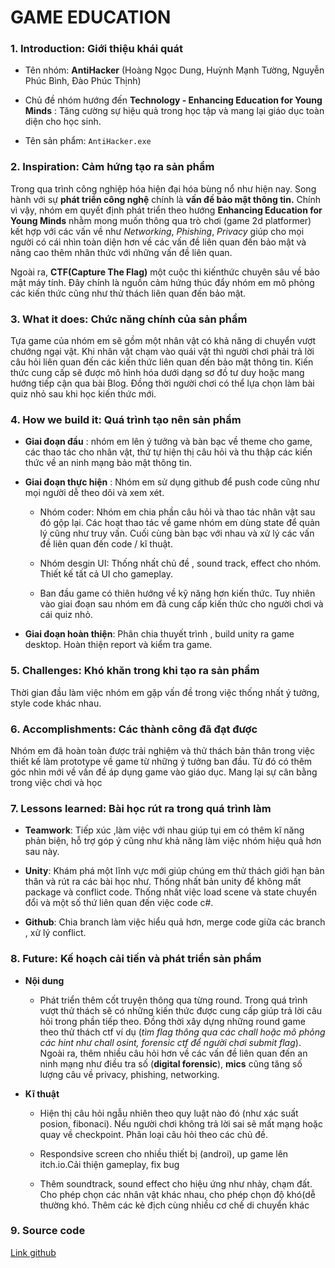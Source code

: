 # GAME EDUCATION

### **1. Introduction:** Giới thiệu khái quát

- Tên nhóm: **AntiHacker** (Hoàng Ngọc Dung, Huỳnh Mạnh Tường, Nguyễn Phúc Bình, Đào Phúc Thịnh)

- Chủ đề nhóm hướng đến **Technology - Enhancing Education for Young Minds** : Tăng cường sự hiệu quả trong học tập và mang lại giáo dục toàn diện cho học sinh.

- Tên sản phẩm: `AntiHacker.exe`

### **2. Inspiration:** Cảm hứng tạo ra sản phẩm

Trong qua trình công nghiệp hóa hiện đại hóa bùng nổ như hiện nay. Song hành với sự **phát triển công nghệ** chính là **vấn đề bảo mật thông tin.** Chính vì vậy, nhóm em quyết định phát triển theo hướng **Enhancing Education for Young Minds** nhằm mong muốn thông qua trò chơi (game 2d platformer) kết hợp với các vấn về như *Networking*, *Phishing*, *Privacy* giúp cho mọi người có cái nhìn toàn diện hơn về các vấn đề liên quan đến bảo mật và nâng cao thêm nhân thức với những vấn đề liên quan.

Ngoài ra, **CTF(Capture The Flag)** một cuộc thi kiến ​​thức chuyên sâu về bảo mật máy tính. Đây chính là nguồn cảm hứng thúc đẩy nhóm em mô phỏng các kiến thức cũng như thử thách liên quan đến bảo mật.

### **3. What it does:** Chức năng chính của sản phẩm

Tựa game của nhóm em sẽ gồm một nhân vật có khả năng di chuyển vượt chướng ngại vật. Khi nhân vật chạm vào quái vật thì người chơi phải trả lời câu hỏi liên quan đến các kiến thức liên quan đến bảo mật thông tin. Kiến thức cung cấp sẽ được mô hình hóa dưới dạng sơ đồ tư duy hoặc mang hướng tiếp cận qua bài Blog. Đồng thời người chơi có thể lựa chọn làm bài quiz nhỏ sau khi học kiến thức mới.

### **4. How we build it:** Quá trình tạo nên sản phẩm

- **Giai đoạn đầu** : nhóm em lên ý tưởng và bàn bạc về theme cho game, các thao tác cho nhân vật, thứ tự hiện thị câu hỏi và thu thập các kiến thức về an ninh mạng bảo mật thông tin.

- **Giai đoạn thực hiện** : Nhóm em sử dụng github để push code cũng như mọi người dễ theo dõi và xem xét. 

    - Nhóm coder: Nhóm em chia phần câu hỏi và thao tác nhân vật sau đó gộp lại. Các hoạt thao tác về game nhóm em dùng state để quản lý cũng như truy vấn. Cuối cùng bàn bạc với nhau và xử lý các vấn đề liên quan đến code / kĩ thuật.

    - Nhóm desgin UI: Thống nhất chủ đề , sound track, effect cho nhóm. Thiết kế tất cả UI cho gameplay.

    - Ban đầu game có thiên hướng về kỹ năng hơn kiến thức. Tuy nhiên vào giai đoạn sau nhóm em đã cung cấp kiến thức cho người chơi và cái quiz nhỏ.

- **Giai đoạn hoàn thiện**: Phân chia thuyết trình , build unity ra game desktop. Hoàn thiện report và kiểm tra game.

### **5. Challenges:** Khó khăn trong khi tạo ra sản phẩm

Thời gian đầu làm việc nhóm em gặp vấn đề trong việc thống nhất ý tưởng, style code khác nhau. 
### **6. Accomplishments:** Các thành công đã đạt được

Nhóm em đã hoàn toàn được trải nghiệm và thử thách bản thân trong việc thiết kế làm prototype về game từ những ý tưởng ban đầu. Từ đó có thêm góc nhìn mới về vấn đề áp dụng game vào giáo dục. Mang lại sự cân bằng trong việc chơi và học

### **7. Lessons learned:** Bài học rút ra trong quá trình làm

- **Teamwork**: Tiếp xúc ,làm việc với nhau giúp tụi em có thêm kĩ năng phản biện, hỗ trợ góp ý cũng như khả năng làm việc nhóm hiệu quả hơn sau này.

- **Unity**: Khám phá một lĩnh vực mới giúp chúng em thử thách giới hạn bản thân và rút ra các bài học như. Thống nhất bản unity để không mất package và conflict code. Thống nhất việc load scene và state chuyển đổi và một số thứ liên quan đến việc code c#.

- **Github**: Chia branch làm việc hiểu quả hơn, merge code giữa các branch , xử lý conflict. 

### **8. Future:** Kế hoạch cải tiến và phát triển sản phẩm

- **Nội dung**

    - Phát triển thêm cốt truyện thông qua từng round. Trong quá trình vượt thử thách sẽ có những kiến thức được cung cấp giúp trả lời câu hỏi trong phần tiếp theo. Đồng thời xây dựng những round game theo thử thách ctf ví dụ (*tìm flag thông qua các chall hoặc mô phỏng các hint như chall osint, forensic ctf để người chơi submit flag*). Ngoài ra, thêm nhiều câu hỏi hơn về các vấn đề liên quan đến an ninh mạng như điều tra số (**digital forensic**), **mics** cũng tăng số lượng câu về privacy, phishing, networking.

- **Kĩ thuật** 

    - Hiện thị câu hỏi ngẫu nhiên theo quy luật nào đó (như xác suất posion, fibonaci). Nếu người chơi không trả lời sai sẽ mất mạng hoặc quay về checkpoint. Phân loại câu hỏi theo các chủ đề.

    - Respondsive screen cho nhiều thiết bị (androi), up game lên itch.io.Cải thiện gameplay, fix bug

    - Thêm soundtrack, sound effect cho hiệu ứng như nhảy, chạm đất. Cho phép chọn các nhân vật khác nhau, cho phép chọn độ khó(dễ thường khó. Thêm các kẻ địch cùng nhiều cơ chế di chuyển khác
### **9. Source code**

[Link github](https://github.com/QuizGameTeam/QuizGame_SteamRound2/tree/main)



